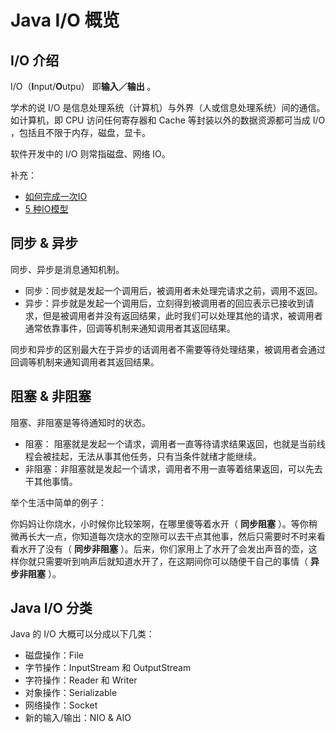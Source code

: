 # Java I/O 概览

## I/O 介绍

I/O（**I**nput/**O**utpu） 即**输入／输出** 。

学术的说 I/O 是信息处理系统（计算机）与外界（人或信息处理系统）间的通信。如计算机，即 CPU 访问任何寄存器和 Cache 等封装以外的数据资源都可当成 I/O ，包括且不限于内存，磁盘，显卡。

软件开发中的 I/O 则常指磁盘、网络 IO。

补充：

- [如何完成一次IO](https://llc687.top/126.html)
- [5 种IO模型](https://mp.weixin.qq.com/s?__biz=Mzg3MjA4MTExMw==&mid=2247484746&idx=1&sn=c0a7f9129d780786cabfcac0a8aa6bb7&source=41&scene=21#wechat_redirect)

## 同步 & 异步

同步、异步是消息通知机制。

- 同步：同步就是发起一个调用后，被调用者未处理完请求之前，调用不返回。
- 异步：异步就是发起一个调用后，立刻得到被调用者的回应表示已接收到请求，但是被调用者并没有返回结果，此时我们可以处理其他的请求，被调用者通常依靠事件，回调等机制来通知调用者其返回结果。 

同步和异步的区别最大在于异步的话调用者不需要等待处理结果，被调用者会通过回调等机制来通知调用者其返回结果。

## 阻塞 & 非阻塞

阻塞、非阻塞是等待通知时的状态。

- 阻塞： 阻塞就是发起一个请求，调用者一直等待请求结果返回，也就是当前线程会被挂起，无法从事其他任务，只有当条件就绪才能继续。
- 非阻塞：非阻塞就是发起一个请求，调用者不用一直等着结果返回，可以先去干其他事情。

举个生活中简单的例子：

你妈妈让你烧水，小时候你比较笨啊，在哪里傻等着水开（ **同步阻塞** ）。等你稍微再长大一点，你知道每次烧水的空隙可以去干点其他事，然后只需要时不时来看看水开了没有（ **同步非阻塞** ）。后来，你们家用上了水开了会发出声音的壶，这样你就只需要听到响声后就知道水开了，在这期间你可以随便干自己的事情（ **异步非阻塞** ）。

## Java I/O 分类

Java 的 I/O 大概可以分成以下几类：

- 磁盘操作：File
- 字节操作：InputStream 和 OutputStream
- 字符操作：Reader 和 Writer
- 对象操作：Serializable
- 网络操作：Socket
- 新的输入/输出：NIO & AIO
